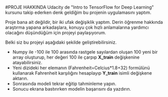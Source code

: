 #PROJE HAKKINDA
Udacity de "Intro to TensorFlow for Deep Learning" kursunu takip ederken denk geldiğim bu projenin uygulamasını yaptım.

Proje bana ait değildir, bir iki ufak değişiklik yaptım. Derin öğrenme hakkında araştırma yapana arkadaşlara, konuyu çok hızlı anlamalarına yardımcı  olacağını düşündüğüm için projeyi paylaşıyorum.

Belki siz bu projeyi aşağıdaki şekilde geliştirebilirsiniz.

* Numpy ile -100 ile 100 arasında rastgele sayılardan oluşan 100 yeni bir array oluşturup, her değeri 100 ile çarpıp  **X_train** değişkenine atayabilirsiniz.
* Yeni dizideki her elemanın (Fahrenheit=Celcius*1.8+32) formülünü kullanarak Fahrenheit karşılığını hesaplayıp **Y_train** isimli değişkene aktarın.
* Sonrasında modeli tekrar eğitip tahminleme yapın.
* Sonucu ekrana bastırırken modelin başarısını da yazdırın.